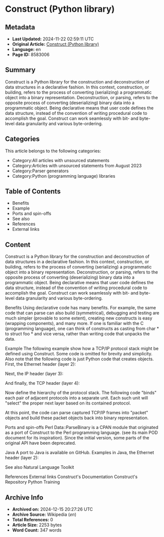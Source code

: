 # Construct (Python library)

## Metadata
- **Last Updated:** 2024-11-22 02:59:11 UTC
- **Original Article:** [Construct (Python library)](https://en.wikipedia.org/wiki/Construct_(Python_library))
- **Language:** en
- **Page ID:** 8583006

## Summary
Construct is a Python library for the construction and deconstruction of data structures in a declarative fashion. In this context, construction, or building, refers to the process of converting (serializing) a programmatic object into a binary representation. 
Deconstruction, or parsing, refers to the opposite process of converting (deserializing) binary data into a programmatic object. Being declarative means that user code defines the data structure, instead of the convention of writing procedural code to accomplish the goal. Construct can work seamlessly with bit- and byte-level data granularity and various byte-ordering.

## Categories
This article belongs to the following categories:

- Category:All articles with unsourced statements
- Category:Articles with unsourced statements from August 2023
- Category:Parser generators
- Category:Python (programming language) libraries

## Table of Contents

- Benefits
- Example
- Ports and spin-offs
- See also
- References
- External links

## Content

Construct is a Python library for the construction and deconstruction of data structures in a declarative fashion. In this context, construction, or building, refers to the process of converting (serializing) a programmatic object into a binary representation. 
Deconstruction, or parsing, refers to the opposite process of converting (deserializing) binary data into a programmatic object. Being declarative means that user code defines the data structure, instead of the convention of writing procedural code to accomplish the goal. Construct can work seamlessly with bit- and byte-level data granularity and various byte-ordering.

Benefits
Using declarative code has many benefits. For example, the same code that can parse can also build (symmetrical), debugging and testing are much simpler (provable to some extent), creating new constructs is easy (wrapping components), and many more. If one is familiar with the C (programming language), one can think of constructs as casting from char * to struct foo * and vice versa, rather than writing code that unpacks the data.

Example
The following example show how a TCP/IP protocol stack might be defined using Construct. Some code is omitted for brevity and simplicity. Also note that the following code is just Python code that creates objects.
First, the Ethernet header (layer 2):

Next, the IP header (layer 3):

And finally, the TCP header (layer 4):

Now define the hierarchy of the protocol stack. The following code "binds" each pair of adjacent protocols into a separate unit. Each such unit will "select" the proper next layer based on its contained protocol.

At this point, the code can parse captured TCP/IP frames into "packet" objects and build these packet objects back into binary representation.

Ports and spin-offs
Perl
Data::ParseBinary is a CPAN module that originated as a port of Construct to the Perl programming language. (see its main POD document for its inspiration). Since the initial version, some parts of the original API have been deprecated.

Java
A port to Java is available on GitHub. Examples in Java, the Ethernet header (layer 2):

See also
Natural Language Toolkit

References
External links
Construct's Documentation
Construct's Repository
Python Training

## Archive Info
- **Archived on:** 2024-12-15 20:27:26 UTC
- **Archive Source:** Wikipedia (_en_)
- **Total References:** 0
- **Article Size:** 2253 bytes
- **Word Count:** 347 words

